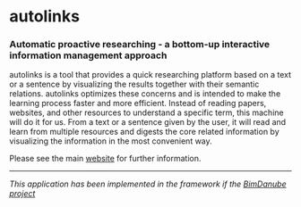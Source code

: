 # autolinks
### Automatic proactive researching - a bottom-up interactive information management approach

autolinks is a tool that provides a quick researching platform based on a text or a sentence by visualizing the results together with their semantic relations. autolinks optimizes these concerns and is intended to make the learning process faster and more efficient. Instead of reading papers, websites, and other resources to understand a specific term, this machine will do it for us. From a text or a sentence given by the user, it will read and learn from multiple resources and digests the core related information by visualizing the information in the most convenient way.

Please see the main [website](https://uhh-lt.github.io/autolinks) for further information.

---

*This application has been implemented in the framework if the [BimDanube project](http://bimdanube.eu)*
